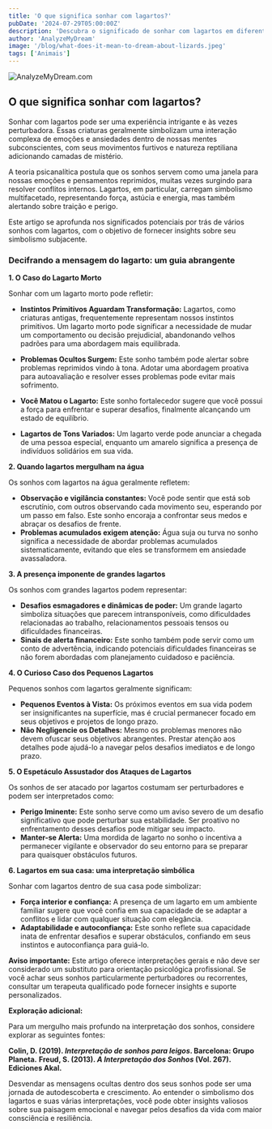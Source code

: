 ```yaml
---
title: 'O que significa sonhar com lagartos?'
pubDate: '2024-07-29T05:00:00Z'
description: 'Descubra o significado de sonhar com lagartos em diferentes contextos, desde lagartos mortos até ataques e a presença deles em sua casa. Explore como interpretar esses sonhos em relação à sua vida e emoções.'
author: 'AnalyzeMyDream'
image: '/blog/what-does-it-mean-to-dream-about-lizards.jpeg'
tags: ['Animais']
---
```


![AnalyzeMyDream.com](/blog/what-does-it-mean-to-dream-about-lizards.jpeg)

## O que significa sonhar com lagartos?

Sonhar com lagartos pode ser uma experiência intrigante e às vezes perturbadora. Essas criaturas geralmente simbolizam uma interação complexa de emoções e ansiedades dentro de nossas mentes subconscientes, com seus movimentos furtivos e natureza reptiliana adicionando camadas de mistério. 

A teoria psicanalítica postula que os sonhos servem como uma janela para nossas emoções e pensamentos reprimidos, muitas vezes surgindo para resolver conflitos internos. Lagartos, em particular, carregam simbolismo multifacetado, representando força, astúcia e energia, mas também alertando sobre traição e perigo. 

Este artigo se aprofunda nos significados potenciais por trás de vários sonhos com lagartos, com o objetivo de fornecer insights sobre seu simbolismo subjacente.

### Decifrando a mensagem do lagarto: um guia abrangente

**1. O Caso do Lagarto Morto**

Sonhar com um lagarto morto pode refletir:

- **Instintos Primitivos Aguardam Transformação:** Lagartos, como criaturas antigas, frequentemente representam nossos instintos primitivos. Um lagarto morto pode significar a necessidade de mudar um comportamento ou decisão prejudicial, abandonando velhos padrões para uma abordagem mais equilibrada.
- **Problemas Ocultos Surgem:** Este sonho também pode alertar sobre problemas reprimidos vindo à tona. Adotar uma abordagem proativa para autoavaliação e resolver esses problemas pode evitar mais sofrimento.

- **Você Matou o Lagarto:** Este sonho fortalecedor sugere que você possui a força para enfrentar e superar desafios, finalmente alcançando um estado de equilíbrio.
- **Lagartos de Tons Variados:** Um lagarto verde pode anunciar a chegada de uma pessoa especial, enquanto um amarelo significa a presença de indivíduos solidários em sua vida. 

**2. Quando lagartos mergulham na água**

Os sonhos com lagartos na água geralmente refletem:

- **Observação e vigilância constantes:** Você pode sentir que está sob escrutínio, com outros observando cada movimento seu, esperando por um passo em falso. Este sonho encoraja a confrontar seus medos e abraçar os desafios de frente.
- **Problemas acumulados exigem atenção:** Água suja ou turva no sonho significa a necessidade de abordar problemas acumulados sistematicamente, evitando que eles se transformem em ansiedade avassaladora.

**3. A presença imponente de grandes lagartos**

Os sonhos com grandes lagartos podem representar:

- **Desafios esmagadores e dinâmicas de poder:** Um grande lagarto simboliza situações que parecem intransponíveis, como dificuldades relacionadas ao trabalho, relacionamentos pessoais tensos ou dificuldades financeiras.
- **Sinais de alerta financeiro:** Este sonho também pode servir como um conto de advertência, indicando potenciais dificuldades financeiras se não forem abordadas com planejamento cuidadoso e paciência.

**4. O Curioso Caso dos Pequenos Lagartos**

Pequenos sonhos com lagartos geralmente significam:

- **Pequenos Eventos à Vista:** Os próximos eventos em sua vida podem ser insignificantes na superfície, mas é crucial permanecer focado em seus objetivos e projetos de longo prazo.
- **Não Negligencie os Detalhes:** Mesmo os problemas menores não devem ofuscar seus objetivos abrangentes. Prestar atenção aos detalhes pode ajudá-lo a navegar pelos desafios imediatos e de longo prazo.

**5. O Espetáculo Assustador dos Ataques de Lagartos**

Os sonhos de ser atacado por lagartos costumam ser perturbadores e podem ser interpretados como:

- **Perigo Iminente:** Este sonho serve como um aviso severo de um desafio significativo que pode perturbar sua estabilidade. Ser proativo no enfrentamento desses desafios pode mitigar seu impacto.
- **Manter-se Alerta:** Uma mordida de lagarto no sonho o incentiva a permanecer vigilante e observador do seu entorno para se preparar para quaisquer obstáculos futuros.

**6. Lagartos em sua casa: uma interpretação simbólica**

Sonhar com lagartos dentro de sua casa pode simbolizar:

- **Força interior e confiança:** A presença de um lagarto em um ambiente familiar sugere que você confia em sua capacidade de se adaptar a conflitos e lidar com qualquer situação com elegância.
- **Adaptabilidade e autoconfiança:** Este sonho reflete sua capacidade inata de enfrentar desafios e superar obstáculos, confiando em seus instintos e autoconfiança para guiá-lo.

**Aviso importante:** Este artigo oferece interpretações gerais e não deve ser considerado um substituto para orientação psicológica profissional. Se você achar seus sonhos particularmente perturbadores ou recorrentes, consultar um terapeuta qualificado pode fornecer insights e suporte personalizados.

**Exploração adicional:**

Para um mergulho mais profundo na interpretação dos sonhos, considere explorar as seguintes fontes:

**Colin, D. (2019). *Interpretação de sonhos para leigos*. Barcelona: Grupo Planeta.**
**Freud, S. (2013). *A Interpretação dos Sonhos* (Vol. 267). Ediciones Akal.**

Desvendar as mensagens ocultas dentro dos seus sonhos pode ser uma jornada de autodescoberta e crescimento. Ao entender o simbolismo dos lagartos e suas várias interpretações, você pode obter insights valiosos sobre sua paisagem emocional e navegar pelos desafios da vida com maior consciência e resiliência.